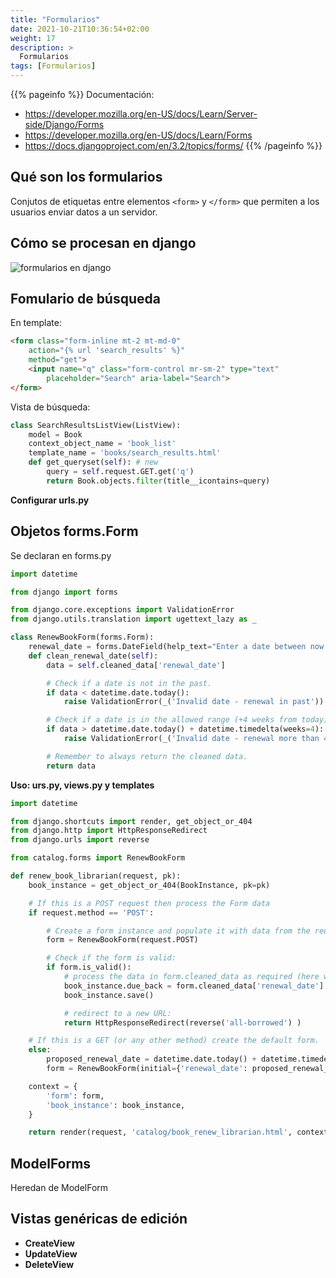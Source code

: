 ```yaml
---
title: "Formularios"
date: 2021-10-21T10:36:54+02:00
weight: 17
description: >
  Formularios
tags: [Formularios]
---
```


{{% pageinfo %}}
Documentación: 
* https://developer.mozilla.org/en-US/docs/Learn/Server-side/Django/Forms
* https://developer.mozilla.org/en-US/docs/Learn/Forms
* https://docs.djangoproject.com/en/3.2/topics/forms/
{{% /pageinfo %}}

## Qué son los formularios
Conjutos de etiquetas entre elementos ```<form>``` y ```</form>``` que permiten a los usuarios enviar datos a un servidor.

## Cómo se procesan en django
![formularios en django](https://developer.mozilla.org/en-US/docs/Learn/Server-side/Django/Forms/form_handling_-_standard.png)


## Fomulario de búsqueda

En template:
```html
<form class="form-inline mt-2 mt-md-0" 
    action="{% url 'search_results' %}"
    method="get">
    <input name="q" class="form-control mr-sm-2" type="text" 
        placeholder="Search" aria-label="Search">
</form>
```

Vista de búsqueda:
```python
class SearchResultsListView(ListView):
    model = Book
    context_object_name = 'book_list'
    template_name = 'books/search_results.html'
    def get_queryset(self): # new
        query = self.request.GET.get('q')
        return Book.objects.filter(title__icontains=query)
```

**Configurar urls.py**

## Objetos forms.Form
Se declaran en forms.py

```python
import datetime

from django import forms

from django.core.exceptions import ValidationError
from django.utils.translation import ugettext_lazy as _

class RenewBookForm(forms.Form):
    renewal_date = forms.DateField(help_text="Enter a date between now and 4 weeks (default 3).")
    def clean_renewal_date(self):
        data = self.cleaned_data['renewal_date']

        # Check if a date is not in the past.
        if data < datetime.date.today():
            raise ValidationError(_('Invalid date - renewal in past'))

        # Check if a date is in the allowed range (+4 weeks from today).
        if data > datetime.date.today() + datetime.timedelta(weeks=4):
            raise ValidationError(_('Invalid date - renewal more than 4 weeks ahead'))

        # Remember to always return the cleaned data.
        return data    
```

**Uso: urs.py, views.py y templates**

```python
import datetime

from django.shortcuts import render, get_object_or_404
from django.http import HttpResponseRedirect
from django.urls import reverse

from catalog.forms import RenewBookForm

def renew_book_librarian(request, pk):
    book_instance = get_object_or_404(BookInstance, pk=pk)

    # If this is a POST request then process the Form data
    if request.method == 'POST':

        # Create a form instance and populate it with data from the request (binding):
        form = RenewBookForm(request.POST)

        # Check if the form is valid:
        if form.is_valid():
            # process the data in form.cleaned_data as required (here we just write it to the model due_back field)
            book_instance.due_back = form.cleaned_data['renewal_date']
            book_instance.save()

            # redirect to a new URL:
            return HttpResponseRedirect(reverse('all-borrowed') )

    # If this is a GET (or any other method) create the default form.
    else:
        proposed_renewal_date = datetime.date.today() + datetime.timedelta(weeks=3)
        form = RenewBookForm(initial={'renewal_date': proposed_renewal_date})

    context = {
        'form': form,
        'book_instance': book_instance,
    }

    return render(request, 'catalog/book_renew_librarian.html', context)
```


## ModelForms

Heredan de ModelForm

## Vistas genéricas de edición

* **CreateView**
* **UpdateView**
* **DeleteView**

